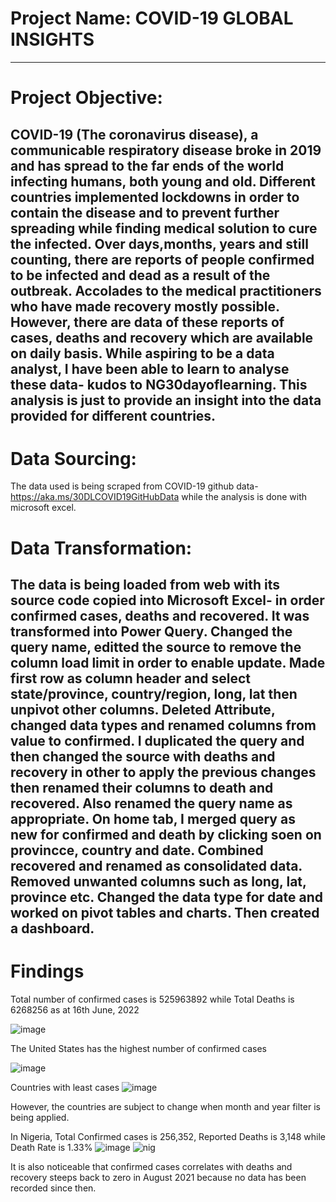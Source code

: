 # Project Name: COVID-19 GLOBAL INSIGHTS

---
# Project Objective:
COVID-19 (The coronavirus disease), a communicable respiratory disease broke in 2019 and has spread to the far ends of the world infecting humans, both young and old. Different countries implemented lockdowns in order to contain the disease and to prevent further spreading while finding medical solution to cure the infected. Over days,months, years and still counting, there are reports of people confirmed to be infected and dead as a result of the outbreak. Accolades to the medical practitioners who have made recovery mostly possible. However, there are data of these reports of cases, deaths and recovery which are available on daily basis. While aspiring to be a data analyst, I have been able to learn to analyse these data- kudos to NG30dayoflearning. This analysis is just to provide an insight into the data provided for different countries.
---

# Data Sourcing:
The data used is being scraped from COVID-19 github data- https://aka.ms/30DLCOVID19GitHubData while the analysis is done with microsoft excel.

# Data Transformation:
The data is being loaded from web with its source code copied into Microsoft Excel- in order confirmed cases, deaths and recovered. It was transformed into Power Query. Changed the query name, editted the source to remove the column load limit in order to enable update. Made first row as column header and select state/province, country/region, long, lat then unpivot other columns. Deleted Attribute, changed data types and renamed columns from value to confirmed. I duplicated the query and then changed the source with deaths and recovery in other to apply the previous changes then renamed their columns to death and recovered. Also renamed the query name as appropriate. On home tab, I merged query as new for confirmed and death by clicking soen on provincce, country and date. Combined recovered and renamed as consolidated data. Removed unwanted columns such as long, lat, province etc. Changed the data type for date and worked on pivot tables and charts. Then created a dashboard.
---

# Findings
Total number of confirmed cases is 525963892	while Total Deaths is 6268256 as at 16th June, 2022
	


![image](https://user-images.githubusercontent.com/107109434/174424218-b0cec7ff-6824-45a9-90b2-549b52ca34aa.png)
		





The United States has the highest number of confirmed cases

![image](https://user-images.githubusercontent.com/107109434/174424382-6f9ade21-3c95-4b76-a575-79fd47a03d7f.png)


Countries with least cases
![image](https://user-images.githubusercontent.com/107109434/174424403-7417c39f-417f-4edc-bdec-f2eaabe6e0ea.png)




However, the countries are subject to change when month and year filter is being applied.


In Nigeria,
Total Confirmed	cases is 256,352, Reported Deaths is 3,148	while Death Rate is 1.33%
![image](https://user-images.githubusercontent.com/107109434/174139917-97148845-f929-4ae2-926a-6f4c16968323.png)
![nig](https://user-images.githubusercontent.com/107109434/174140266-ff0f579e-201f-4198-95be-b90490e633f7.PNG)

It is also noticeable that confirmed cases correlates with deaths and recovery steeps back to zero in August 2021 because no data has been recorded since then.






